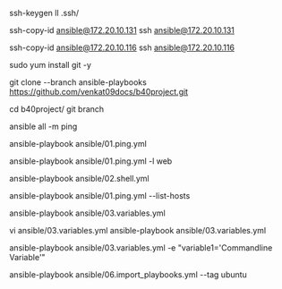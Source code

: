 ssh-keygen
ll .ssh/

ssh-copy-id ansible@172.20.10.131
ssh ansible@172.20.10.131

ssh-copy-id ansible@172.20.10.116
ssh ansible@172.20.10.116

sudo yum install git -y

git clone --branch ansible-playbooks https://github.com/venkat09docs/b40project.git

cd b40project/
git branch

ansible all -m ping

ansible-playbook ansible/01.ping.yml

ansible-playbook ansible/01.ping.yml -l web

ansible-playbook ansible/02.shell.yml

ansible-playbook ansible/01.ping.yml --list-hosts

ansible-playbook ansible/03.variables.yml

vi ansible/03.variables.yml
ansible-playbook ansible/03.variables.yml

ansible-playbook ansible/03.variables.yml -e "variable1='Commandline Variable'"

ansible-playbook ansible/06.import_playbooks.yml --tag ubuntu
